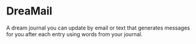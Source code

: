 # DreaMail
A dream journal you can update by email or text that generates messages for you after each entry using words from your journal.

